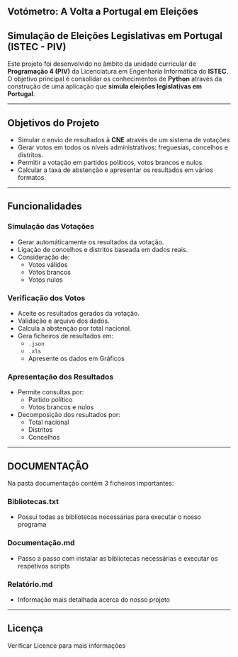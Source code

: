 ## Votómetro: A Volta a Portugal em Eleições

## Simulação de Eleições Legislativas em Portugal (ISTEC - PIV)

Este projeto foi desenvolvido no âmbito da unidade curricular de **Programação 4 (PIV)** da Licenciatura em Engenharia Informática do **ISTEC**. O objetivo principal é consolidar os conhecimentos de **Python** através da construção de uma aplicação que **simula eleições legislativas em Portugal**.

---

## Objetivos do Projeto

- Simular o envio de resultados à **CNE** através de um sistema de votações
- Gerar votos em todos os níveis administrativos: freguesias, concelhos e distritos.
- Permitir a votação em partidos políticos, votos brancos e nulos.
- Calcular a taxa de abstenção e apresentar os resultados em vários formatos.

---

## Funcionalidades

### Simulação das Votações

- Gerar automáticamente os resultados da votação.
- Ligação de concelhos e distritos baseada em dados reais.
- Consideração de:
  - Votos válidos
  - Votos brancos
  - Votos nulos

### Verificação dos Votos

- Aceite os resultados gerados da votação.
- Validação e arquivo dos dados.
- Calcula a abstenção por total nacional.
- Gera ficheiros de resultados em:
  - `.json`
  - `.xls`
  - Apresente os dados em Gráficos

### Apresentação dos Resultados

- Permite consultas por:
  - Partido político
  - Votos brancos e nulos
- Decomposição dos resultados por:
  - Total nacional
  - Distritos
  - Concelhos

---

## DOCUMENTAÇÃO

Na pasta documentação contêm 3 ficheiros importantes:

### Bibliotecas.txt
  - Possui todas as bibliotecas necessárias para executar o nosso programa

### Documentação.md
  - Passo a passo com instalar as bibliotecas necessárias e executar os respetivos scripts

### Relatório.md
  - Informação mais detalhada acerca do nosso projeto

---

## Licença

Verificar Licence para mais informações